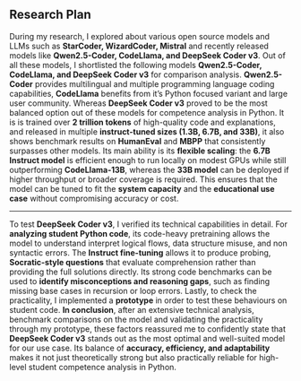## Research Plan  

During my research, I explored about various open source models and LLMs such as **StarCoder, WizardCoder, Mistral** and recently released models like **Qwen2.5-Coder, CodeLlama, and DeepSeek Coder v3**. Out of all these models, I shortlisted the following models **Qwen2.5-Coder, CodeLlama, and DeepSeek Coder v3** for comparison analysis. **Qwen2.5-Coder** provides multilingual and multiple programming language coding capabilities, **CodeLlama** benefits from it’s Python focused variant and large user community. Whereas **DeepSeek Coder v3** proved to be the most balanced option out of these models for competence analysis in Python. It is is trained over **2 trillion tokens** of high-quality code and explanations, and released in multiple **instruct-tuned sizes (1.3B, 6.7B, and 33B)**, it also shows benchmark results on **HumanEval** and **MBPP** that consistently surpasses other models. Its main ability is its **flexible scaling**: the **6.7B Instruct model** is efficient enough to run locally on modest GPUs while still outperforming **CodeLlama-13B**, whereas the **33B model** can be deployed if higher throughput or broader coverage is required. This ensures that the model can be tuned to fit the **system capacity** and the **educational use case** without compromising accuracy or cost.  

---

To test **DeepSeek Coder v3**, I verified its technical capabilities in detail. For **analyzing student Python code**, its code-heavy pretraining allows the model to understand interpret logical flows, data structure misuse, and non syntactic errors. The **Instruct fine-tuning** allows it to produce probing, **Socratic-style questions** that evaluate comprehension rather than providing the full solutions directly. Its strong code benchmarks can be used to **identify misconceptions and reasoning gaps**, such as finding missing base cases in recursion or loop errors. Lastly, to check the practicality, I implemented a **prototype** in order to test these behaviours on student code. **In conclusion**, after an extensive technical analysis, benchmark comparisons on the model and validating the practicality through my prototype, these factors reassured me to confidently state that **DeepSeek Coder v3** stands out as the most optimal and well-suited model for our use case. Its balance of **accuracy, efficiency, and adaptability** makes it not just theoretically strong but also practically reliable for high-level student competence analysis in Python.  

